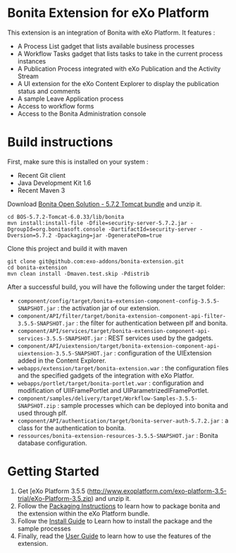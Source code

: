 Bonita Extension for eXo Platform
================

This extension is an integration of Bonita with eXo Platform. It features :
* A Process List gadget that lists available business processes
* A Workflow Tasks gadget that lists tasks to take in the current process instances
* A Publication Process integrated with eXo Publication and the Activity Stream
* A UI extension for the eXo Content Explorer to display the publication status and comments
* A sample Leave Application process
* Access to workflow forms
* Access to the Bonita Administration console




Build instructions
==================

First, make sure this is installed on your system :   
* Recent Git client
* Java Development Kit 1.6
* Recent Maven 3

Download [Bonita Open Solution - 5.7.2 Tomcat bundle](http://www.bonitasoft.com/products/BPM_downloads/all) and unzip it.

    cd BOS-5.7.2-Tomcat-6.0.33/lib/bonita
    mvn install:install-file -Dfile=security-server-5.7.2.jar -DgroupId=org.bonitasoft.console -DartifactId=security-server -Dversion=5.7.2 -Dpackaging=jar -DgeneratePom=true

Clone this project and build it with maven

    git clone git@github.com:exo-addons/bonita-extension.git
    cd bonita-extension
    mvn clean install -Dmaven.test.skip -Pdistrib

After a successful build, you will have the following under the target folder:
* ```component/config/target/bonita-extension-component-config-3.5.5-SNAPSHOT.jar```  : the activation jar of our extension.
* ```component/API/filter/target/bonita-extension-component-api-filter-3.5.5-SNAPSHOT.jar```  : the filter for authentication between plf and bonita.
* ```component/API/services/target/bonita-extension-component-api-services-3.5.5-SNAPSHOT.jar```  : REST services used by the gadgets.
* ```component/API/uiextension/target/bonita-extension-component-api-uiextension-3.5.5-SNAPSHOT.jar``` : configuration of the UIExtension added in the Content Explorer.
* ```webapps/extension/target/bonita-extension.war```  : the configuration files and the specified  gadgets of the integration with eXo Platfor.
* ```webapps/portlet/target/bonita-portlet.war``` : configuration and modification of UIIFramePortlet and UIParametrizedIFramePortlet.
* ```component/samples/delivery/target/Workflow-Samples-3.5.5-SNAPSHOT.zip``` : sample processes which can be deployed into  bonita and used through plf.
* ```component/API/authentication/target/bonita-server-auth-5.7.2.jar``` : a class for the authentication to bonita.
* ```ressources/bonita-extension-resources-3.5.5-SNAPSHOT.jar``` : Bonita database configuration.


Getting Started
=============

1. Get [eXo Platform  3.5.5 (http://www.exoplatform.com/exo-platform-3.5-trial/eXo-Platform-3.5.zip) and unzip it.
2. Follow the [Packaging Instructions](https://github.com/exo-addons/bonita-extension/wiki/Packaging-Guide-:-Manual-Packaging-Steps) to learn how to package bonita and the extension within the eXo Platform bundle.
3. Follow the [Install Guide](https://github.com/exo-addons/bonita-extension/wiki/InstallGuide) to Learn how to install the package and the sample processes 
4. Finally, read the [User Guide](https://github.com/exo-addons/bonita-extension/wiki/User-Guide) to learn how to use the features of the extension.
 